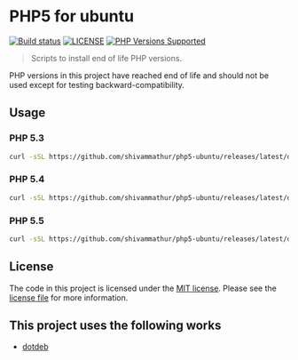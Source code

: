# PHP5 for ubuntu

<a href="https://github.com/shivammathur/php5-ubuntu" title="php5 install scripts for ubuntu"><img alt="Build status" src="https://github.com/shivammathur/php5-ubuntu/workflows/Test/badge.svg"></a>
<a href="https://github.com/shivammathur/php-builder/blob/master/LICENSE" title="license"><img alt="LICENSE" src="https://img.shields.io/badge/license-MIT-428f7e.svg"></a>
<a href="https://github.com/shivammathur/php5-debian/tree/master/dist" title="builds"><img alt="PHP Versions Supported" src="https://img.shields.io/badge/php-5.3, 5.4 and 5.5-8892BF.svg"></a>

> Scripts to install end of life PHP versions.

PHP versions in this project have reached end of life and should not be used except for testing backward-compatibility.

## Usage

### PHP 5.3
```bash
curl -sSL https://github.com/shivammathur/php5-ubuntu/releases/latest/download/install.sh | bash -s 5.3
```

### PHP 5.4
```bash
curl -sSL https://github.com/shivammathur/php5-ubuntu/releases/latest/download/install.sh | bash -s 5.4
```

### PHP 5.5
```bash
curl -sSL https://github.com/shivammathur/php5-ubuntu/releases/latest/download/install.sh | bash -s 5.5
```

## License

The code in this project is licensed under the [MIT license](http://choosealicense.com/licenses/mit/).
Please see the [license file](LICENSE) for more information.


## This project uses the following works

- [dotdeb](https://www.dotdeb.org/ "dotdeb")